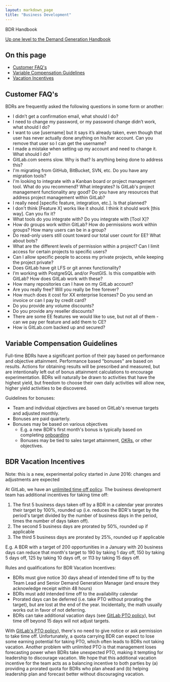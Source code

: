 ```yaml
---
layout: markdown_page
title: "Business Development"
---
```

BDR Handbook

[Up one level to the Demand Generation Handbook](/handbook/marketing/demand-generation/)    

## On this page
* [Customer FAQ's](#FAQ)  
* [Variable Compensation Guidelines](#compensation) 
* [Vacation Incentives](#vacation)

## Customer FAQ's<a name="FAQ"></a>  


BDRs are frequently asked the following questions in some form or another:  
- I didn’t get a confirmation email, what should I do?  
- I need to change my password, or my password change didn’t work, what should I do?  
- I want to use [username] but it says it’s already taken, even though that user has never actually done anything on his/her account. Can you remove that user so I can get the username? 
- I made a mistake when setting up my account and need to change it. What should I do?
- GitLab.com seems slow. Why is that? Is anything being done to address this?
- I'm migrating from GitHub, BitBucket, SVN, etc. Do you have any migration tools?
- I'm looking to integrate with a Kanban board or project management tool. What do you recommend? What integrates? Is GitLab's project management functionality any good? Do you have any resources that address project management within GitLab?
- I really need [specific feature, integration, etc.]. Is that planned?
- I don't think [Feature X] works like it should. I think it should work [this way]. Can you fix it?
- What tools do you integrate with? Do you integrate with [Tool X]?
- How do groups work within GitLab? How do permissions work within groups? How many users can be in a group?
- Do read-only users still count toward our total user count for EE? What about bots?
- What are the different levels of permission within a project? Can I limit access for certain projects to specific users?
- Can I allow specific people to access my private projects, while keeping the project private?
- Does GitLab have git LFS or git annex functionality?
- I’m working with PostgreSQL and/or PostGIS. Is this compatible with GitLab? How does GitLab work with these?
- How many repositories can I have on my GitLab account?
- Are you really free? Will you really be free forever?
- How much does it cost for XX enterprise licenses? Do you send an invoice or can I pay by credit card?
- Do you provide any volume discounts?
- Do you provide any reseller discounts?
- There are some EE features we would like to use, but not all of them - can we pay per feature and add them to CE?
- How is GitLab.com backed up and secured?

## Variable Compensation Guidelines<a name="compensation"></a>

Full-time BDRs have a significant portion of their pay based on performance and objective attainment. Performance based "bonuses" are based on results. Actions for obtaining results will be prescribed and measured, but are intentionally left out of bonus attainment calculations to encourage experimentation. BDRs will naturally be drawn to activities that have the highest yield, but freedom to choose their own daily activities will allow new, higher yield activities to be discovered.

Guidelines for bonuses:
* Team and individual objectives are based on GitLab's revenue targets and adjusted monthly. 
* Bonuses are paid quarterly.
* Bonuses may be based on various objectives
    * E.g. a new BDR's first month's bonus is typically based on completing <a href="https://about.gitlab.com/handbook/general-onboarding/" target="_blank">onboarding</a>
    * Bonuses may be tied to sales target attainment, <a href="https://about.gitlab.com/handbook/marketing/#okrs" target="_blank">OKRs</a>, or other objectives.

## BDR Vacation Incentives<a name="vacation"></a>

Note: this is a new, experimental policy started in June 2016: changes and adjustments are expected

At GitLab, we have an <a href="https://about.gitlab.com/handbook/#paid-time-off" target="_blank">unlimited time off policy</a>. The business development team has additional incentives for taking time off:
1. The first 5 business days taken off by a BDR in a calendar year prorates their target by 100%, rounded up (i.e. reduces the BDR's target by the period's target divided by the number of business days in the period, times the number of days taken off).
2. The second 5 business days are prorated by 50%, rounded up if applicable
3. The third 5 business days are prorated by 25%, rounded up if applicable

E.g. A BDR with a target of 200 opportunities in a January with 20 business days can reduce that month's target to 190 by taking 1 day off, 150 by taking 5 days off, 125 by taking 10 days off, or 113 by taking 15 days off.

Rules and qualifications for BDR Vacation Incentives:

* BDRs must give notice 30 days ahead of intended time off to by the Team Lead and Senior Demand Generation Manager (and ensure they acknowledge receipt within 48 hours)
* BDRs must add intended time off to the availability calendar
* Prorated days can be deferred (i.e. take PTO without prorating the target), but are lost at the end of the year. Incidentally, the math usually works out in favor of not deferring.
* BDRs can take additional vacation days (see <a href="https://about.gitlab.com/handbook/#paid-time-off" target="_blank">GitLab PTO policy</a>), but time off beyond 15 days will not adjust targets.

With <a href="https://about.gitlab.com/handbook/#paid-time-off" target="_blank">GitLab's PTO policy</a>), there's no need to give notice or ask permission to take time off. Unfortunately, a quota carrying BDR can expect to lose some earning potential for taking PTO, which often leads to BDRs not taking vacation. Another problem with unlimited PTO is that management loses forecasting power when BDRs take unexpected PTO, making it tempting for leadership to discourage vacation. We hope that this additional vacation incentive for the team acts as a balancing incentive to both parties by (a) providing a prorated quota for BDRs who plan ahead and (b) helping leadership plan and forecast better without discouraging vacation.